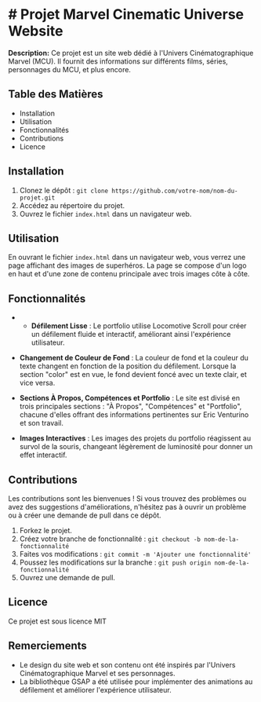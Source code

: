 
# # Projet Marvel Cinematic Universe Website

**Description:** Ce projet est un site web dédié à l'Univers Cinématographique Marvel (MCU). Il fournit des informations sur différents films, séries, personnages du MCU, et plus encore.

## Table des Matières

-   Installation
-   Utilisation
-   Fonctionnalités
-   Contributions
-   Licence

## Installation

1.  Clonez le dépôt : `git clone https://github.com/votre-nom/nom-du-projet.git`
2.  Accédez au répertoire du projet.
3.  Ouvrez le fichier `index.html` dans un navigateur web.

## Utilisation

En ouvrant le fichier `index.html` dans un navigateur web, vous verrez une page affichant des images de superhéros. La page se compose d'un logo en haut et d'une zone de contenu principale avec trois images côte à côte.

## Fonctionnalités

- -   **Défilement Lisse** : Le portfolio utilise Locomotive Scroll pour créer un défilement fluide et interactif, améliorant ainsi l'expérience utilisateur.
    
-   **Changement de Couleur de Fond** : La couleur de fond et la couleur du texte changent en fonction de la position du défilement. Lorsque la section "color" est en vue, le fond devient foncé avec un texte clair, et vice versa.
    
-   **Sections À Propos, Compétences et Portfolio** : Le site est divisé en trois principales sections : "À Propos", "Compétences" et "Portfolio", chacune d'elles offrant des informations pertinentes sur Eric Venturino et son travail.
    
-   **Images Interactives** : Les images des projets du portfolio réagissent au survol de la souris, changeant légèrement de luminosité pour donner un effet interactif.

## Contributions

Les contributions sont les bienvenues ! Si vous trouvez des problèmes ou avez des suggestions d'améliorations, n'hésitez pas à ouvrir un problème ou à créer une demande de pull dans ce dépôt.

1.  Forkez le projet.
2.  Créez votre branche de fonctionnalité : `git checkout -b nom-de-la-fonctionnalité`
3.  Faites vos modifications : `git commit -m 'Ajouter une fonctionnalité'`
4.  Poussez les modifications sur la branche : `git push origin nom-de-la-fonctionnalité`
5.  Ouvrez une demande de pull.

## Licence

Ce projet est sous licence MIT

## Remerciements

-   Le design du site web et son contenu ont été inspirés par l'Univers Cinématographique Marvel et ses personnages.
-   La bibliothèque GSAP a été utilisée pour implémenter des animations au défilement et améliorer l'expérience utilisateur.
